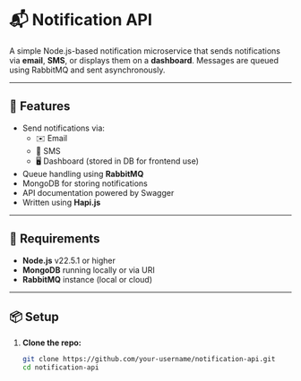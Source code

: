 # 📬 Notification API

A simple Node.js-based notification microservice that sends notifications via **email**, **SMS**, or displays them on a **dashboard**. Messages are queued using RabbitMQ and sent asynchronously.

---

## 🚀 Features

- Send notifications via:
  - ✉️ Email
  - 📱 SMS
  - 🖥 Dashboard (stored in DB for frontend use)
- Queue handling using **RabbitMQ**
- MongoDB for storing notifications
- API documentation powered by Swagger
- Written using **Hapi.js**

---

## 🧰 Requirements

- **Node.js** v22.5.1 or higher
- **MongoDB** running locally or via URI
- **RabbitMQ** instance (local or cloud)

---

## 📦 Setup

1. **Clone the repo:**
   ```bash
   git clone https://github.com/your-username/notification-api.git
   cd notification-api
